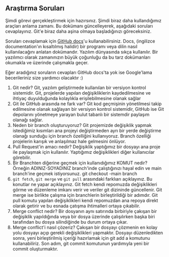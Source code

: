 ## Araştırma Soruları

Şimdi görevi gerçekleştirmek için hazırsınız. Şimdi biraz daha kullandığımız araçları anlama zamanı. Bu dokümanı güncelleyerek, aşağıdaki soruları cevaplayınız. Git'e biraz daha aşina olmaya başladığınızı göreceksiniz. 

Soruları cevaplamak için [GitHub docs](https://docs.github.com/en)'u kullanabilirsiniz. Docs, (ingilizce documentation'ın kısaltılmış halidir) bir programı veya dilin nasıl kullanılacağını anlatan dokümandır. Yazılım dünyasında sıkça kullanılır. Bir yazılımcı olarak zamanınızın büyük çoğunluğu da bu tarz dokümanları okumakla ve üzerinde çalışmakla geçer.

Eğer aradığınız soruların cevapları GitHub docs'ta yok ise Google'lama becerileriniz size yardımcı olacaktır :)

1. Git nedir?
Git, yazılım geliştirmede kullanılan bir versiyon kontrol sistemidir. Git, projelerde yapılan değişikliklerin kaydedilmesine ve ihtiyaç duyulduğunda kolaylıkla erişilebilmesine olanak sağlar
2. Git ile GitHub arasında ne fark var?
Git kod geçmişinin yönetilmesi takip edilmesine olanak sağlayan bir versiyon kontrol sistemidir, GitHub ise  Git depolarını yönetmeye yarayan bulut tabanlı bir sistemdir paylaşım olanağı sağlar.
3. Neden bir branch oluşturuyoruz? 
Git projemizde değişiklik yapmak istediğimiz kısımları ana projeyi değiştirmeden ayrı bir yerde değiştirme olanağı sunduğu için branch özelliğini kullanıyoruz. Branch özelliği projelerin karışık ve anlaşılmaz hale gelmesini önlüyor. 
4. Pull Request'in amacı nedir?
Değişiklik yaptığımız bir dosyayı ana proje ile paylaşmak için kullanılır. Yaptığımız değişiklikleri diğer kullanıcılar görebilir.
5. Bir Branchten diğerine geçmek için kullanıdığımız KOMUT nedir? Örneğin ADINIZ-SOYADINIZ branch'inde çalıştığınızı hayal edin ve main branch'ine geçmek istiyorsunuz.
git checkout -main branch
6. `git fetch`, `git merge` ve `git pull` arasındaki farklıarı açıklayınız. Bu konutlar ne yapar açıklayınız.
Git fetch kendi repomuzda değişiklikleri görme ve düzenleme imkanı verir ve veriler git dizininde güncellenir. Git merge ise birlikte çalışma için branchlerin birleştirildiği bir adımdır. Git pull komutu yapılan değişiklikleri kendi repomuzdan ana repoya direkt olarak getirir ve bu esnada çatışma ihtimalleri ortaya çıkabilir.
7. Merge conflict nedir?
Bir dosyanın aynı satırında birbiriyle çakışan bir değişiklik yapıldığında veya bir dosya üzerinde çalışılırken başka biri tarafından bu dosya silindiğinde bu durum ortaya çıkar.
8. Merge conflict'i nasıl çözeriz?
Çakışan bir dosyayı çözmenin en kolay yolu dosyayı açıp gerekli değişiklikleri yapmaktır.
Dosyayı düzenledikten sonra, yeni birleştirilmiş içeriği hazırlamak için git add a komutunu kullanabiliriz. Son adım, git commit komutunun yardımıyla yeni bir commit oluşturmaktır.